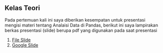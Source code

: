 ## Kelas Teori

Pada pertemuan kali ini saya diberikan kesempatan untuk presentasi mengisi materi tentang Analaisi Data di Pandas, berikut ini saya lampirakan berkas presentasi (slide) berupa pdf yang digunakan pada saat presentasi

1. [File Slide](./Pandas_Data_Analysis.pdf)
2. [Google Slide](https://docs.google.com/presentation/d/1o1w04wTUcynq3H6SnN2t3sm0wFZTc0iOZVGJtHzXxsY/edit?usp=sharing)

